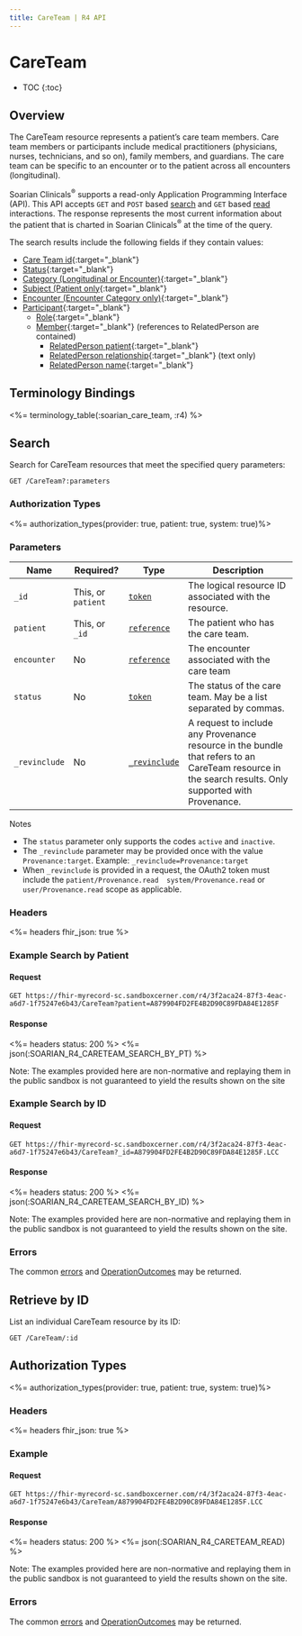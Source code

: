 ```yaml
---
title: CareTeam | R4 API
---
```


# CareTeam

* TOC
{:toc}

## Overview

The CareTeam resource represents a patient’s care team members. Care team members or participants include medical practitioners (physicians, nurses, technicians, and so on), family members, and guardians. The care team can be specific to an encounter or to the patient across all encounters (longitudinal).

Soarian Clinicals<sup>®</sup> supports a read-only Application Programming Interface (API). This API accepts `GET` and `POST` based [search] and  `GET` based [read] interactions. The response represents the most current information about the patient that is charted in Soarian Clinicals<sup>®</sup> at the time of the query.

The search results include the following fields if they contain values:

* [Care Team id](https://hl7.org/fhir/resource-definitions.html#Resource.id){:target="_blank"}
* [Status](https://hl7.org/fhir/careteam-definitions.html#CareTeam.status){:target="_blank"}
* [Category (Longitudinal or Encounter)](https://hl7.org/fhir/careteam-definitions.html#CareTeam.category){:target="_blank"}
* [Subject (Patient only](https://hl7.org/fhir/careteam-definitions.html#CareTeam.subject){:target="_blank"}
* [Encounter (Encounter Category only)](https://hl7.org/fhir/careteam-definitions.html#CareTeam.encounter){:target="_blank"}
* [Participant](https://hl7.org/fhir/careteam-definitions.html#CareTeam.participant){:target="_blank"}
  * [Role](https://hl7.org/fhir/careteam-definitions.html#CareTeam.participant.role){:target="_blank"}
  * [Member](https://hl7.org/fhir/careteam-definitions.html#CareTeam.participant.member){:target="_blank"} (references to RelatedPerson are contained)
    * [RelatedPerson patient](https://hl7.org/fhir/R4/relatedperson-definitions.html#RelatedPerson.patient){:target="_blank"}
    * [RelatedPerson relationship](https://hl7.org/fhir/R4/relatedperson-definitions.html#RelatedPerson.relationship){:target="_blank"} (text only)
    * [RelatedPerson name](https://hl7.org/fhir/R4/relatedperson-definitions.html#RelatedPerson.name){:target="_blank"}

## Terminology Bindings

<%= terminology_table(:soarian_care_team, :r4) %>

## Search

Search for CareTeam resources that meet the specified query parameters:

    GET /CareTeam?:parameters


### Authorization Types

<%= authorization_types(provider: true, patient: true, system: true)%>

### Parameters

 Name          | Required?                                    | Type                                                       | Description
---------------|----------------------------------------------|------------------------------------------------------------|----------------------------------------------------------------------------------------------------------------------------
 `_id`         | This, or `patient`                           | [`token`]											       | The logical resource ID associated with the resource.
 `patient`	   | This, or `_id`								  | [`reference`]											   | The patient who has the care team.
 `encounter`   | No 										  | [`reference`]											   | The encounter associated with the care team
 `status`      | No 										  | [`token`]												   | The status of the care team. May be a list separated by commas.
 `_revinclude` | No 										  | [`_revinclude`]											   | A request to include any Provenance resource in the bundle that refers to an CareTeam resource in the search results. Only supported with Provenance. 


 Notes

*	The `status` parameter only supports the codes `active` and `inactive`.
* 	The `_revinclude` parameter may be provided once with the value `Provenance:target`. Example: `_revinclude=Provenance:target`
* 	When `_revinclude` is provided in a request, the OAuth2 token must include the `patient/Provenance.read  system/Provenance.read`  or  `user/Provenance.read` scope as applicable.


### Headers

<%= headers fhir_json: true %>

### Example Search by Patient

#### Request

    GET https://fhir-myrecord-sc.sandboxcerner.com/r4/3f2aca24-87f3-4eac-a6d7-1f75247e6b43/CareTeam?patient=A879904FD2FE4B2D90C89FDA84E1285F

#### Response

<%= headers status: 200 %>
<%= json(:SOARIAN_R4_CARETEAM_SEARCH_BY_PT) %>

Note: The examples provided here are non-normative and replaying them in the public sandbox is not guaranteed to yield the results shown on the site

### Example Search by ID

#### Request

	GET https://fhir-myrecord-sc.sandboxcerner.com/r4/3f2aca24-87f3-4eac-a6d7-1f75247e6b43/CareTeam?_id=A879904FD2FE4B2D90C89FDA84E1285F.LCC

#### Response

<%= headers status: 200 %>
<%= json(:SOARIAN_R4_CARETEAM_SEARCH_BY_ID) %>

Note: The examples provided here are non-normative and replaying them in the public sandbox is not guaranteed to yield the results shown on the site.

### Errors

The common [errors] and [OperationOutcomes] may be returned.

## Retrieve by ID

List an individual CareTeam resource by its ID:

    GET /CareTeam/:id

## Authorization Types

<%= authorization_types(provider: true, patient: true, system: true)%>

### Headers

<%= headers fhir_json: true %>

### Example

#### Request

    GET https://fhir-myrecord-sc.sandboxcerner.com/r4/3f2aca24-87f3-4eac-a6d7-1f75247e6b43/CareTeam/A879904FD2FE4B2D90C89FDA84E1285F.LCC
    
#### Response

<%= headers status: 200 %>
<%= json(:SOARIAN_R4_CARETEAM_READ) %>

Note: The examples provided here are non-normative and replaying them in the public sandbox is not guaranteed to yield the results shown on the site.

### Errors

The common [errors] and [OperationOutcomes] may be returned.


[search]: https://www.hl7.org/fhir/http.html#search
[read]: https://www.hl7.org/fhir/http.html#read
[`token`]: https://hl7.org/fhir/R4/search.html#token
[`reference`]: https://hl7.org/fhir/r4/search.html#reference
[`_revinclude`]: https://www.hl7.org/fhir/search.html#revinclude
[errors]: ../../#client-errors
[OperationOutcomes]: https://hl7.org/fhir/R4/operationoutcome.html
